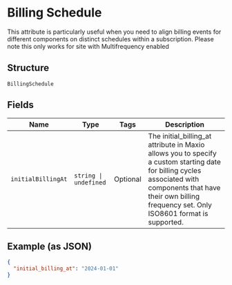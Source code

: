 
# Billing Schedule

This attribute is particularly useful when you need to align billing events for different components on distinct schedules within a subscription. Please note this only works for site with Multifrequency enabled

## Structure

`BillingSchedule`

## Fields

| Name | Type | Tags | Description |
|  --- | --- | --- | --- |
| `initialBillingAt` | `string \| undefined` | Optional | The initial_billing_at attribute in Maxio allows you to specify a custom starting date for billing cycles associated with components that have their own billing frequency set. Only ISO8601 format is supported. |

## Example (as JSON)

```json
{
  "initial_billing_at": "2024-01-01"
}
```

